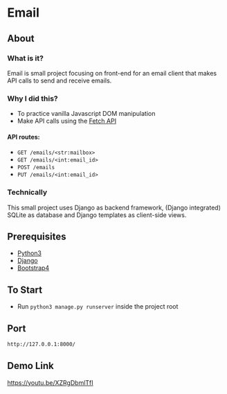 # Email

## About

### What is it?

Email is small project focusing on front-end for an email client that makes API calls to send and receive emails.

### Why I did this?

-   To practice vanilla Javascript DOM manipulation
-   Make API calls using the [Fetch API](https://developer.mozilla.org/en-US/docs/Web/API/Fetch_API)

#### API routes:

-   `GET /emails/<str:mailbox>`
-   `GET /emails/<int:email_id>`
-   `POST /emails`
-   `PUT /emails/<int:email_id>`

### Technically

This small project uses Django as backend framework, (Django integrated) SQLite as database and Django templates as client-side views.

## Prerequisites

-   [Python3](https://www.python.org/downloads/)
-   [Django](https://www.djangoproject.com/)
-   [Bootstrap4](https://getbootstrap.com/)

## To Start

-   Run `python3 manage.py runserver` inside the project root

## Port

```sh
http://127.0.0.1:8000/
```
## Demo Link
https://youtu.be/XZRgDbmlTfI
